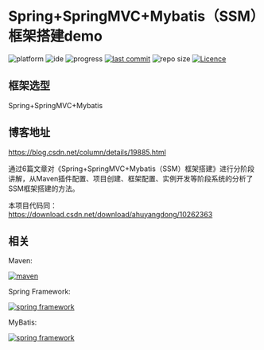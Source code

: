 # Spring+SpringMVC+Mybatis（SSM）框架搭建demo

![platform](https://img.shields.io/badge/platform-Java%20Web-lightgrey.svg)
![ide](https://img.shields.io/badge/IDE-MyEclipse-brightgreen.svg)
![progress](http://progressed.io/bar/100?title=completed)
[![last commit](https://img.shields.io/github/last-commit/ahuyangdong/SSMDemo.svg)](https://github.com/ahuyangdong/SSMDemo/commits/master)
![repo size](https://img.shields.io/github/repo-size/ahuyangdong/SSMDemo.svg)
[![Licence](https://img.shields.io/github/license/ahuyangdong/SSMDemo.svg)](https://github.com/ahuyangdong/SSMDemo/blob/master/LICENSE)

## 框架选型
Spring+SpringMVC+Mybatis
## 博客地址
https://blog.csdn.net/column/details/19885.html

通过6篇文章对《Spring+SpringMVC+Mybatis（SSM）框架搭建》进行分阶段讲解，从Maven插件配置、项目创建、框架配置、实例开发等阶段系统的分析了SSM框架搭建的方法。

本项目代码同：https://download.csdn.net/download/ahuyangdong/10262363

## 相关
Maven:

[![maven](http://maven.apache.org/images/logos/maven-feather.png)](https://github.com/apache/maven)

Spring Framework:

[![spring framework](https://github.com/spring-projects/spring-framework/raw/master/src/docs/asciidoc/images/spring-framework.png)](https://github.com/spring-projects/spring-framework)

MyBatis:

[![spring framework](https://camo.githubusercontent.com/196d30052623ff7b233765c5f641dbc8ae2f287d/687474703a2f2f6d7962617469732e6769746875622e696f2f696d616765732f6d7962617469732d6c6f676f2e706e67)](https://github.com/mybatis/mybatis-3)
